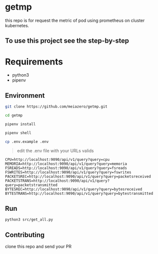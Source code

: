 # getmp

this repo is for request the metric of pod using prometheus on cluster kubernetes.

## To use this project see the step-by-step

# Requirements

-   python3
-   pipenv

## Environment

```bash
git clone https://github.com/meiazero/getmp.git
```

```bash
cd getmp
```

```bash
pipenv install
```

```bash
pipenv shell
```

```bash
cp .env.example .env
```

> edit the .env file with your URLs valids

```env
CPU=http://localhost:9090/api/v1/query?query=cpu
MEMORIA=http://localhost:9090/api/v1/query?query=memoria
FSREADS=http://localhost:9090/api/v1/query?query=fsreads
FSWRITES=http://localhost:9090/api/v1/query?query=fswrites
PACKETSREC=http://localhost:9090/api/v1/query?query=packetsreceived
PACKETSTRANS=http://localhost:9090/api/v1/query?query=packetstransmitted
BYTESREC=http://localhost:9090/api/v1/query?query=bytesreceived
BYTESTRANS=http://localhost:9090/api/v1/query?query=bytestransmitted
```

## Run

```bash
python3 src/get_all.py
```

## Contributing

clone this repo and send your PR
